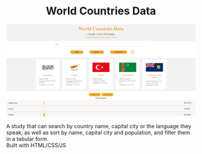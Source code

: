 <h1 align="center">
World Countries Data  
</h1>
  
<p align="center">
  <img width="auto" height="auto" src="https://github.com/UTKUC3NGIZ/utkuc3ngiz.github.io/blob/main/World_Countries_Data/country_data.png">
</p>
A study that can search by country name, capital city or the language they speak, as well as sort by name, capital city and population, and filter them in a tabular form.
</br>
Built with HTML/CSS/JS
